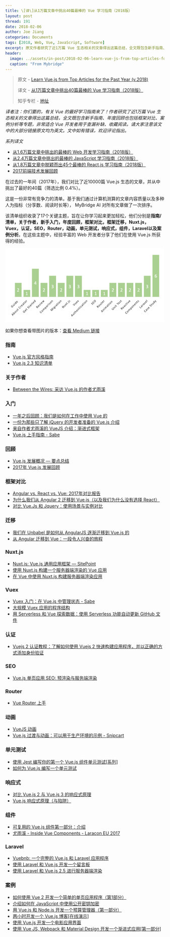 ```yaml
---
title: \[译\]从1万篇文章中挑出40篇最棒的 Vue 学习指南（2018版）
layout: post
thread: 191
date: 2018-02-06
author: Joe Jiang
categories: Documents
tags: [2018, Web, Vue, JavaScript, Software]
excerpt: 原文作者研究了近1万篇 Vue 生态相关的文章得出这篇总结，全文既包含新手指南、年度回顾也包括框架对比、案例分析等专题，非常适合 Vue 开发者用于查漏补缺、收藏阅读。
header:
  image: ../assets/in-post/2018-02-06-learn-vue-js-from-top-articles-for-the-past-year-v-2018-teaser.png
  caption: "From Mybridge"
---
```


> 原文 - [Learn Vue.js from Top Articles for the Past Year (v.2018)](https://github.com/Mybridge/learn-vue.js)
> 
> 译文 - [从1万篇文章中挑出40篇最棒的 Vue 学习指南（2018版）](https://hijiangtao.github.io/2018/02/06/2018-02-06-learn-vue-js-from-top-articles-for-the-past-year-v-2018/)
>
> 知乎专栏 - [地址](https://zhuanlan.zhihu.com/p/)

*译者注：你们要的，有关 Vue 的最好学习指南来了！作者研究了近1万篇 Vue 生态相关的文章得出这篇总结，全文既包含新手指南、年度回顾也包括框架对比、案例分析等专题，非常适合 Vue 开发者用于查漏补缺、收藏阅读。请大家注意该文中的大部分链接原文均为英文。文中如有错误，欢迎评论指出。*

*系列译文*

* [从1.6万篇文章中挑出的最棒的 Web 开发学习指南（2018版）](/2018/01/31/learn-web-development-from-top-articles-of-the-year-v-2018/)
* [从2.4万篇文章中挑出的最棒的 JavaScript 学习指南（2018版）](/2018/01/25/learn-plain-javascript-from-top-tutorials-for-the-past-year-v-2018/)
* [从1.8万篇文章中脱颖而出45个最棒的 React.js 学习指南（2018版）](/2018/01/23/learn-react-js-from-top-45-tutorials-for-the-past-year-v-2018/)
* [2017前端技术发展回顾](/2017/12/18/A-Recap-of-Front-End-Development-in-2017/)

在过去的一年间（2017年），我们对比了近10000篇 Vue.js 生态的文章，并从中挑出了最好的40篇（筛选比例 0.4%）。

这是一份非常有竞争力的清单。基于我们通过计算机测算的文章内容质量以及多种人为指标（分享数、阅读时长等）， MyBridge AI 对所有文章做了一次排序。

该清单组织收录了17个关键主题，旨在让你学习起来更加轻松，他们分别是**指南/清单，关于作者，新手入门，年度回顾，框架对比，框架迁移，Nuxt.js，Vuex，认证，SEO，Router，动画，单元测试，响应式，组件，Laravel以及案例分析**。在这些主题中，经验丰富的 Web 开发者分享了他们在使用 Vue.js 所获得的经验。

![](/assets/in-post/2018-02-06-learn-vue-js-from-top-articles-for-the-past-year-v-2018-1.png )

如果你想查看带图片的版本：[查看 Medium 链接](https://goo.gl/MTnGCn)

### 指南 
* [Vue.js 官方风格指南](https://vuejs.org/v2/style-guide/?utm_source=mybridge&utm_medium=email&utm_campaign=read_more)
* [Vue.js 2.3 知识清单](https://vuejs-tips.github.io/cheatsheet?utm_source=mybridge&utm_medium=email&utm_campaign=read_more)

### 关于作者
* [Between the Wires: 采访 Vue.js 的作者尤雨溪](https://medium.freecodecamp.com/between-the-wires-an-interview-with-vue-js-creator-evan-you-e383cbf57cc4?utm_source=mybridge&utm_medium=email&utm_campaign=read_more)

### 入门
* [一年之后回顾：我们是如何在工作中使用 Vue 的](https://about.gitlab.com/2017/11/09/gitlab-vue-one-year-later?utm_source=mybridge&utm_medium=email&utm_campaign=read_more)
* [一份为那些只了解 jQuery 的开发者准备的 Vue.js 介绍](https://medium.freecodecamp.com/vue-js-introduction-for-people-who-know-just-enough-jquery-to-get-by-eab5aa193d77?utm_source=mybridge&utm_medium=email&utm_campaign=read_more)
* [来自作者尤雨溪的 VueJS 介绍：渐进式框架](https://www.youtube.com/watch?v=p2P3z7p_zTI?utm_source=mybridge&utm_medium=email&utm_campaign=read_more)
* [Vue.js 上手指南 - Sabe](https://sabe.io/tutorials/getting-started-with-vue-js?utm_source=mybridge&utm_medium=email&utm_campaign=read_more)

### 回顾
* [Vue.js 发展概况 — 要点总结](https://www.monterail.com/blog/state-of-vuejs-report-summary?utm_source=mybridge&utm_medium=email&utm_campaign=read_more)
* [2017年 Vue.js 发展回顾](https://medium.com/@kevin_peters/what-happened-to-vue-js-in-2017-aeaaa69c2c6f?utm_source=mybridge&utm_medium=email&utm_campaign=read_more)

### 框架对比
* [Angular vs. React vs. Vue: 2017年对比报告](https://medium.com/unicorn-supplies/angular-vs-react-vs-vue-a-2017-comparison-c5c52d620176?utm_source=mybridge&utm_medium=email&utm_campaign=read_more)
* [为什么我们从 Angular 2 迁移到 Vue.js（以及我们为什么没有选择 React）](https://medium.com/reverdev/why-we-moved-from-angular-2-to-vue-js-and-why-we-didnt-choose-react-ef807d9f4163?utm_source=mybridge&utm_medium=email&utm_campaign=read_more)
* [对比 Vue.Js 和 Jquery：使用场景与实例对比](https://scotch.io/bar-talk/vuejs-vs-jquery-use-cases-and-comparison-with-examples?utm_source=mybridge&utm_medium=email&utm_campaign=read_more)

### 迁移
* [我们在 Unbabel 是如何从 AngularJS 逐渐迁移到 Vue.js 的](https://medium.com/unbabel-dev/progressively-migrating-from-angularjs-to-vue-js-at-unbabel-581eb4ae022d?utm_source=mybridge&utm_medium=email&utm_campaign=read_more)
* [从 Angular 迁移到 Vue：一段令人兴奋的旅程](https://dev.to/hemantisme/moving-from-angular-to-vue--a-vuetiful-journey?utm_source=mybridge&utm_medium=email&utm_campaign=read_more)

### Nuxt.js
* [Nuxt.js: Vue.js 通用应用框架 — SitePoint](https://www.sitepoint.com/nuxt-js-universal-vue-js?utm_source=mybridge&utm_medium=email&utm_campaign=read_more)
* [使用 Nuxt.js 构建一个服务器端渲染的 Vue 应用](https://scotch.io/tutorials/build-a-server-side-rendered-vue-app-with-nuxtjs#comments-section?utm_source=mybridge&utm_medium=email&utm_campaign=read_more)
* [在 Vue 中使用 Nuxt.js 构建服务器端渲染应用](https://blog.logrocket.com/building-server-rendered-apps-in-vue-using-nuxt-js-c12c6c253274?utm_source=mybridge&utm_medium=email&utm_campaign=read_more)

### Vuex
* [Vuex 入门：在 Vue.js 中管理状态 - Sabe](https://sabe.io/tutorials/getting-started-with-vuex?utm_source=mybridge&utm_medium=email&utm_campaign=read_more)
* [大规模 Vuex 应用的程序结构](https://medium.com/3yourmind/large-scale-vuex-application-structures-651e44863e2f?utm_source=mybridge&utm_medium=email&utm_campaign=read_more)
* [用 Serverless 和 Vue 探索数据：使用 Serverless 功能自动更新 GitHub 文件](https://css-tricks.com/exploring-data-with-serverless-and-vue-part-i?utm_source=mybridge&utm_medium=email&utm_campaign=read_more)

### 认证
* [Vuejs 2 认证教程：了解如何使用 Vuejs 2 快速构建应用程序，并以正确的方式添加身份验证](https://auth0.com/blog/vuejs2-authentication-tutorial?utm_source=mybridge&utm_medium=email&utm_campaign=read_more)

### SEO
* [Vue.js 单页应用 SEO: 预渲染与服务端渲染](https://www.youtube.com/watch?v=HWDcSRHBC9M?utm_source=mybridge&utm_medium=email&utm_campaign=read_more)

### Router
* [Vue Router 上手](https://scotch.io/tutorials/getting-started-with-vue-router#comments-section?utm_source=mybridge&utm_medium=email&utm_campaign=read_more)


### 动画 
* [VueJS 动画](https://www.youtube.com/watch?v=Vp37fWKOlV4?utm_source=mybridge&utm_medium=email&utm_campaign=read_more)
* [Vue.js 过渡与动画：可以用于生产环境的示例 - Snipcart](https://snipcart.com/blog/vuejs-transitions-animations?utm_source=mybridge&utm_medium=email&utm_campaign=read_more)

### 单元测试
* [使用 Jest 编写你的第一个 Vue.js 组件单元测试[系列]](http://alexjoverm.github.io/2017/08/21/Write-the-first-Vue-js-Component-Unit-Test-in-Jest?utm_source=mybridge&utm_medium=email&utm_campaign=read_more)
* [如何为 Vue.js 编写一个单元测试](https://scotch.io/tutorials/how-to-write-a-unit-test-for-vuejs#comments-section?utm_source=mybridge&utm_medium=email&utm_campaign=read_more)

### 响应式
* [对比 Vue.js 2 与 Vue.js 3 的响应式原理](https://blog.cloudboost.io/reactivity-in-vue-js-2-vs-vue-js-3-dcdd0728dcdf?utm_source=mybridge&utm_medium=email&utm_campaign=read_more)
* [Vue.js 响应式原理（与陷阱）](https://medium.com/js-dojo/reactivity-in-vue-js-and-its-pitfalls-de07a29c9407?utm_source=mybridge&utm_medium=email&utm_campaign=read_more)

### 组件
* [可复用的 Vue.js 组件第一部分：介绍](https://designhammer.com/blog/reusable-vuejs-components-part-1-introduction?utm_source=mybridge&utm_medium=email&utm_campaign=read_more)
* [尤雨溪 - Inside Vue Components - Laracon EU 2017](https://www.youtube.com/watch?v=wZN_FtZRYC8?utm_source=mybridge&utm_medium=email&utm_campaign=read_more)

### Laravel
* [Vuebnb: 一个完整的 Vue.js 和 Laravel 应用程序](https://vuejsdevelopers.com/2017/11/20/vuebnb-full-stack-laravel?utm_source=mybridge&utm_medium=email&utm_campaign=read_more)
* [使用 Laravel 和 Vue.js 开发一个留言板](https://scotch.io/tutorials/build-a-guestbook-with-laravel-and-vuejs?utm_source=mybridge&utm_medium=email&utm_campaign=read_more)
* [使用 Laravel 和 Vue.js 2.5 进行服务器端渲染](https://vuejsdevelopers.com/2017/11/06/vue-js-laravel-server-side-rendering?utm_source=mybridge&utm_medium=email&utm_campaign=read_more)

### 案例
* [如何使用 Vue 2 开发一个简单的单页应用程序（第1部分）](https://scotch.io/tutorials/how-to-build-a-simple-single-page-application-using-vue-2-part-1#comments-section?utm_source=mybridge&utm_medium=email&utm_campaign=read_more)
* [介绍如何在 JavaScript 中使用公开密钥加密](https://blog.patricktriest.com/building-an-encrypted-messenger-with-javascript?utm_source=mybridge&utm_medium=email&utm_campaign=read_more)
* [用 Vue.js 和 Node.js 开发一个预算管理器（第一部分）](https://codeburst.io/building-a-budget-manager-with-vue-js-and-node-js-part-i-f3d7311822a8?utm_source=mybridge&utm_medium=email&utm_campaign=read_more)
* [两小时开发一个 Vue.js 博客[在线演示]](https://snipcart.com/blog/vuejs-blog-demo?utm_source=mybridge&utm_medium=email&utm_campaign=read_more)
* [使用 Vue.js 开发一个电影应用界面](https://hackernoon.com/building-a-movie-app-interface-with-vue-js-cdc8aeb5db0b?utm_source=mybridge&utm_medium=email&utm_campaign=read_more)
* [使用 Vue JS, Webpack 和 Material Design 开发一个渐进式应用[第一部分]](https://blog.sicara.com/a-progressive-web-application-with-vue-js-webpack-material-design-part-1-c243e2e6e402?utm_source=mybridge&utm_medium=email&utm_campaign=read_more)
